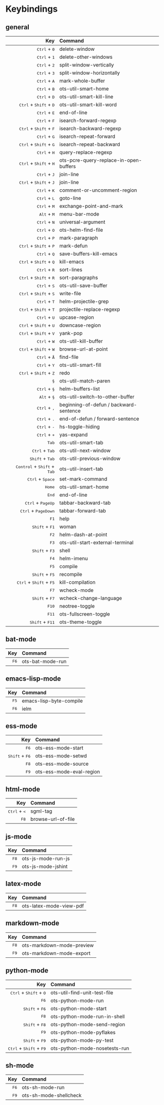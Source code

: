 
# Keybindings

## general

| Key | Command |
| ---: | :--- |
| <kbd>Ctrl</kbd> + <kbd>0</kbd> | delete-window |
| <kbd>Ctrl</kbd> + <kbd>1</kbd> | delete-other-windows |
| <kbd>Ctrl</kbd> + <kbd>2</kbd> | split-window-vertically |
| <kbd>Ctrl</kbd> + <kbd>3</kbd> | split-window-horizontally |
| <kbd>Ctrl</kbd> + <kbd>A</kbd> | mark-whole-buffer |
| <kbd>Ctrl</kbd> + <kbd>B</kbd> | ots-util-smart-home |
| <kbd>Ctrl</kbd> + <kbd>D</kbd> | ots-util-smart-kill-line |
| <kbd>Ctrl</kbd> + <kbd>Shift</kbd> + <kbd>D</kbd> | ots-util-smart-kill-word |
| <kbd>Ctrl</kbd> + <kbd>E</kbd> | end-of-line |
| <kbd>Ctrl</kbd> + <kbd>F</kbd> | isearch-forward-regexp |
| <kbd>Ctrl</kbd> + <kbd>Shift</kbd> + <kbd>F</kbd> | isearch-backward-regexp |
| <kbd>Ctrl</kbd> + <kbd>G</kbd> | isearch-repeat-forward |
| <kbd>Ctrl</kbd> + <kbd>Shift</kbd> + <kbd>G</kbd> | isearch-repeat-backward |
| <kbd>Ctrl</kbd> + <kbd>H</kbd> | query-replace-regexp |
| <kbd>Ctrl</kbd> + <kbd>Shift</kbd> + <kbd>H</kbd> | ots-pcre-query-replace-in-open-buffers |
| <kbd>Ctrl</kbd> + <kbd>J</kbd> | join-line |
| <kbd>Ctrl</kbd> + <kbd>Shift</kbd> + <kbd>J</kbd> | join-line |
| <kbd>Ctrl</kbd> + <kbd>K</kbd> | comment-or-uncomment-region |
| <kbd>Ctrl</kbd> + <kbd>L</kbd> | goto-line |
| <kbd>Ctrl</kbd> + <kbd>M</kbd> | exchange-point-and-mark |
| <kbd>Alt</kbd> + <kbd>M</kbd> | menu-bar-mode |
| <kbd>Ctrl</kbd> + <kbd>N</kbd> | universal-argument |
| <kbd>Ctrl</kbd> + <kbd>O</kbd> | ots-helm-find-file |
| <kbd>Ctrl</kbd> + <kbd>P</kbd> | mark-paragraph |
| <kbd>Ctrl</kbd> + <kbd>Shift</kbd> + <kbd>P</kbd> | mark-defun |
| <kbd>Ctrl</kbd> + <kbd>Q</kbd> | save-buffers-kill-emacs |
| <kbd>Ctrl</kbd> + <kbd>Shift</kbd> + <kbd>Q</kbd> | kill-emacs |
| <kbd>Ctrl</kbd> + <kbd>R</kbd> | sort-lines |
| <kbd>Ctrl</kbd> + <kbd>Shift</kbd> + <kbd>R</kbd> | sort-paragraphs |
| <kbd>Ctrl</kbd> + <kbd>S</kbd> | ots-util-save-buffer |
| <kbd>Ctrl</kbd> + <kbd>Shift</kbd> + <kbd>S</kbd> | write-file |
| <kbd>Ctrl</kbd> + <kbd>T</kbd> | helm-projectile-grep |
| <kbd>Ctrl</kbd> + <kbd>Shift</kbd> + <kbd>T</kbd> | projectile-replace-regexp |
| <kbd>Ctrl</kbd> + <kbd>U</kbd> | upcase-region |
| <kbd>Ctrl</kbd> + <kbd>Shift</kbd> + <kbd>U</kbd> | downcase-region |
| <kbd>Ctrl</kbd> + <kbd>Shift</kbd> + <kbd>V</kbd> | yank-pop |
| <kbd>Ctrl</kbd> + <kbd>W</kbd> | ots-util-kill-buffer |
| <kbd>Ctrl</kbd> + <kbd>Shift</kbd> + <kbd>W</kbd> | browse-url-at-point |
| <kbd>Ctrl</kbd> + <kbd>Å</kbd> | find-file |
| <kbd>Ctrl</kbd> + <kbd>Y</kbd> | ots-util-smart-fill |
| <kbd>Ctrl</kbd> + <kbd>Shift</kbd> + <kbd>Z</kbd> | redo |
| <kbd>§</kbd> | ots-util-match-paren |
| <kbd>Ctrl</kbd> + <kbd>§</kbd> | helm-buffers-list |
| <kbd>Alt</kbd> + <kbd>§</kbd> | ots-util-switch-to-other-buffer |
| <kbd>Ctrl</kbd> + <kbd>,</kbd> | beginning-of-defun / backward-sentence |
| <kbd>Ctrl</kbd> + <kbd>.</kbd> | end-of-defun / forward-sentence |
| <kbd>Ctrl</kbd> + <kbd>-</kbd> | hs-toggle-hiding |
| <kbd>Ctrl</kbd> + <kbd>+</kbd> | yas-expand |
| <kbd>Tab</kbd> | ots-util-smart-tab |
| <kbd>Ctrl</kbd> + <kbd>Tab</kbd> | ots-util-next-window |
| <kbd>Shift</kbd> + <kbd>Tab</kbd> | ots-util-previous-window |
| <kbd>Control</kbd> + <kbd>Shift</kbd> + <kbd>Tab</kbd> | ots-util-insert-tab |
| <kbd>Ctrl</kbd> + <kbd>Space</kbd> | set-mark-command |
| <kbd>Home</kbd> | ots-util-smart-home |
| <kbd>End</kbd> | end-of-line |
| <kbd>Ctrl</kbd> + <kbd>PageUp</kbd> | tabbar-backward-tab |
| <kbd>Ctrl</kbd> + <kbd>PageDown</kbd> | tabbar-forward-tab |
| <kbd>F1</kbd> | help |
| <kbd>Shift</kbd> + <kbd>F1</kbd> | woman |
| <kbd>F2</kbd> | helm-dash-at-point |
| <kbd>F3</kbd> | ots-util-start-external-terminal |
| <kbd>Shift</kbd> + <kbd>F3</kbd> | shell |
| <kbd>F4</kbd> | helm-imenu |
| <kbd>F5</kbd> | compile |
| <kbd>Shift</kbd> + <kbd>F5</kbd> | recompile |
| <kbd>Ctrl</kbd> + <kbd>Shift</kbd> + <kbd>F5</kbd> | kill-compilation |
| <kbd>F7</kbd> | wcheck-mode |
| <kbd>Shift</kbd> + <kbd>F7</kbd> | wcheck-change-language |
| <kbd>F10</kbd> | neotree-toggle |
| <kbd>F11</kbd> | ots-fullscreen-toggle |
| <kbd>Shift</kbd> + <kbd>F11</kbd> | ots-theme-toggle |

## bat-mode

| Key | Command |
| ---: | :--- |
| <kbd>F6</kbd> | ots-bat-mode-run |

## emacs-lisp-mode

| Key | Command |
| ---: | :--- |
| <kbd>F5</kbd> | emacs-lisp-byte-compile |
| <kbd>F6</kbd> | ielm |

## ess-mode

| Key | Command |
| ---: | :--- |
| <kbd>F6</kbd> | ots-ess-mode-start |
| <kbd>Shift</kbd> + <kbd>F6</kbd> | ots-ess-mode-setwd |
| <kbd>F8</kbd> | ots-ess-mode-source |
| <kbd>F9</kbd> | ots-ess-mode-eval-region |

## html-mode

| Key | Command |
| ---: | :--- |
| <kbd>Ctrl</kbd> + <kbd><</kbd> | sgml-tag |
| <kbd>F8</kbd> | browse-url-of-file |

## js-mode

| Key | Command |
| ---: | :--- |
| <kbd>F8</kbd> | ots-js-mode-run-js |
| <kbd>F9</kbd> | ots-js-mode-jshint |

## latex-mode

| Key | Command |
| ---: | :--- |
| <kbd>F8</kbd> | ots-latex-mode-view-pdf |

## markdown-mode

| Key | Command |
| ---: | :--- |
| <kbd>F8</kbd> | ots-markdown-mode-preview |
| <kbd>F9</kbd> | ots-markdown-mode-export |

## python-mode

| Key | Command |
| ---: | :--- |
| <kbd>Ctrl</kbd> + <kbd>Shift</kbd> + <kbd>O</kbd> | ots-util-find-unit-test-file |
| <kbd>F6</kbd> | ots-python-mode-run |
| <kbd>Shift</kbd> + <kbd>F6</kbd> | ots-python-mode-start |
| <kbd>F8</kbd> | ots-python-mode-run-in-shell |
| <kbd>Shift</kbd> + <kbd>F8</kbd> | ots-python-mode-send-region |
| <kbd>F9</kbd> | ots-python-mode-pyflakes |
| <kbd>Shift</kbd> + <kbd>F9</kbd> | ots-python-mode-py-test |
| <kbd>Ctrl</kbd> + <kbd>Shift</kbd> + <kbd>F9</kbd> | ots-python-mode-nosetests-run |

## sh-mode

| Key | Command |
| ---: | :--- |
| <kbd>F6</kbd> | ots-sh-mode-run |
| <kbd>F9</kbd> | ots-sh-mode-shellcheck |
